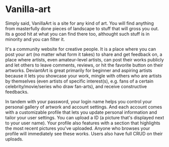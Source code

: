 # Vanilla-art

Simply said, VanillaArt is a site for any kind of art. You will find anything from masterfully done pieces of landscape 
to stuff that will gross you out. its a good hit at what you can find there too, althought such stuff is in minority and you can filter it.

It's a community website for creative people. It is a place where you can post your art
 (no matter what form it takes) to share and get feedback on, a place where artists, even amateur-level artists, can post their works publicly and let others
 to leave comments, reviews, or hit the favorite button on their artworks. DeviantArt is great primarily for
 beginner and aspiring artists because it lets you showcase your work, mingle with others who are artists by 
themselves (even artists of specific interest(s), e.g. fans of a certain celebrity/movie/series who draw fan-arts),
 and receive constructive feedbacks.

In tandem with your password, your login name helps you control your personal gallery of artwork and account settings. And each account 
comes with a customizable profile that lets you update personal information and tailor your user settings. You can upload a ID 
(a picture that's displayed next to your user name). Your profile also features with a section that highlights the most 
recent pictures you've uploaded. Anyone who browses your profile will immediately see these works. Users also have full CRUD on their uploads.



